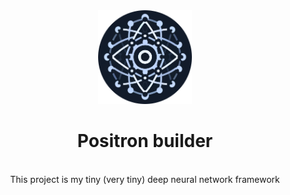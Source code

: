 <center>
<img src="./images/positron_builder_icon.png" alt="Positron builder logo" width=150>
<h1>Positron builder</h1>
<br />
This project is my tiny (very tiny) deep neural network framework
</center>

